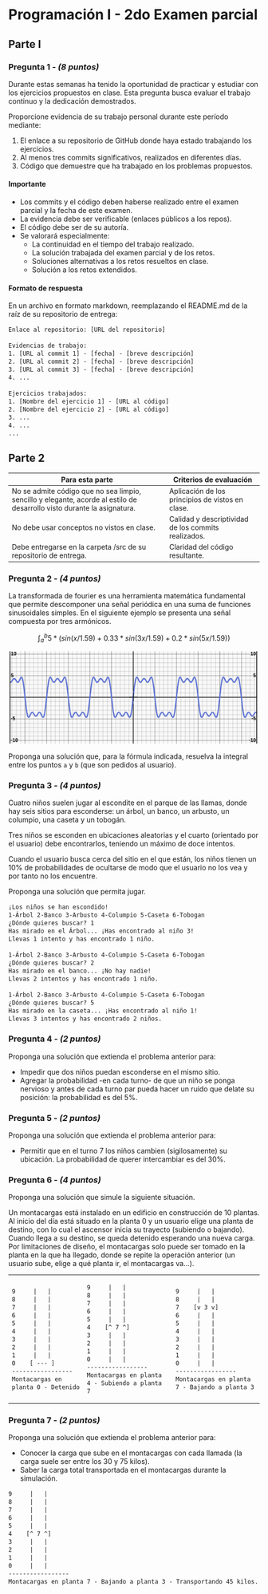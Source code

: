 # Programación I - 2do Examen parcial

## Parte I

### Pregunta 1 - *(8 puntos)*

Durante estas semanas ha tenido la oportunidad de practicar y estudiar con los ejercicios propuestos en clase. Esta pregunta busca evaluar el trabajo continuo y la dedicación demostrados.

Proporcione evidencia de su trabajo personal durante este período mediante:

1. El enlace a su repositorio de GitHub donde haya estado trabajando los ejercicios.
1. Al menos tres commits significativos, realizados en diferentes días.
1. Código que demuestre que ha trabajado en los problemas propuestos.

#### Importante

- Los commits y el código deben haberse realizado entre el examen parcial y la fecha de este examen.
- La evidencia debe ser verificable (enlaces públicos a los repos).
- El código debe ser de su autoría.
- Se valorará especialmente:
  - La continuidad en el tiempo del trabajo realizado.
  - La solución trabajada del examen parcial y de los retos.
  - Soluciones alternativas a los retos resueltos en clase.
  - Solución a los retos extendidos.

#### Formato de respuesta

En un archivo en formato markdown, reemplazando el README.md de la raíz de su repositorio de entrega:

```text
Enlace al repositorio: [URL del repositorio]

Evidencias de trabajo:
1. [URL al commit 1] - [fecha] - [breve descripción]
2. [URL al commit 2] - [fecha] - [breve descripción]
3. [URL al commit 3] - [fecha] - [breve descripción]
4. ...

Ejercicios trabajados:
1. [Nombre del ejercicio 1] - [URL al código]
2. [Nombre del ejercicio 2] - [URL al código]
3. ...
4. ...
...
```

## Parte 2

|Para esta parte|Criterios de evaluación|
|-|-|
|No se admite código que no sea limpio, sencillo y elegante, acorde al estilo de desarrollo visto durante la asignatura.|Aplicación de los principios de vistos en clase.|
|No debe usar conceptos no vistos en clase.|Calidad y descriptividad de los commits realizados.|
|Debe entregarse en la carpeta /src de su repositorio de entrega.|Claridad del código resultante.|

### Pregunta 2 - *(4 puntos)*

La transformada de fourier es una herramienta matemática fundamental que permite descomponer una señal periódica en una suma de funciones sinusoidales simples. En el siguiente ejemplo se presenta una señal compuesta por tres armónicos.

<div align=center>

```math
\int_a^b 5 * (sin(x/1.59) + 0.33 * sin(3x/1.59) + 0.2 * sin(5x/1.59))
```

![](/images/transformadaFourier.png)

</div>

Proponga una solución que, para la fórmula indicada, resuelva la integral entre los puntos `a` y `b` (que son pedidos al usuario).

### Pregunta 3 - *(4 puntos)*

Cuatro niños suelen jugar al escondite en el parque de las llamas, donde hay seis sitios para esconderse: un árbol, un banco, un arbusto, un columpio, una caseta y un tobogán. 

Tres niños se esconden en ubicaciones aleatorias y el cuarto (orientado por el usuario) debe encontrarlos, teniendo un máximo de doce intentos. 

Cuando el usuario busca cerca del sitio en el que están, los niños tienen un 10% de probabilidades de ocultarse de modo que el usuario no los vea y por tanto no los encuentre.

Proponga una solución que permita jugar.

```
¡Los niños se han escondido!
1-Árbol 2-Banco 3-Arbusto 4-Columpio 5-Caseta 6-Tobogan
¿Dónde quieres buscar? 1
Has mirado en el Árbol... ¡Has encontrado al niño 3!
Llevas 1 intento y has encontrado 1 niño.

1-Árbol 2-Banco 3-Arbusto 4-Columpio 5-Caseta 6-Tobogan
¿Dónde quieres buscar? 2
Has mirado en el banco... ¡No hay nadie!
Llevas 2 intentos y has encontrado 1 niño.

1-Árbol 2-Banco 3-Arbusto 4-Columpio 5-Caseta 6-Tobogan
¿Dónde quieres buscar? 5
Has mirado en la caseta... ¡Has encontrado al niño 1!
Llevas 3 intentos y has encontrado 2 niños.
```

### Pregunta 4 - *(2 puntos)*

Proponga una solución que extienda el problema anterior para:

- Impedir que dos niños puedan esconderse en el mismo sitio.
- Agregar la probabilidad -en cada turno- de que un niño se ponga nervioso y antes de cada turno par pueda hacer un ruido que delate su posición: la probabilidad es del 5%.

### Pregunta 5 - *(2 puntos)*

Proponga una solución que extienda el problema anterior para:

- Permitir que en el turno 7 los niños cambien (sigilosamente) su ubicación. La probabilidad de querer intercambiar es del 30%.

### Pregunta 6 - *(4 puntos)*

Proponga una solución que simule la siguiente situación.

Un montacargas está instalado en un edificio en construcción de 10 plantas. Al inicio del día está situado en la planta 0 y un usuario elige una planta de destino, con lo cual el ascensor inicia su trayecto (subiendo o bajando). Cuando llega a su destino, se queda detenido esperando una nueva carga. Por limitaciones de diseño, el montacargas solo puede ser tomado en la planta en la que ha llegado, donde se repite la operación anterior (un usuario sube, elige a qué planta ir, el montacargas va...).

<div align=center>

<table>
<tr><td>
  
```text
9     |   |
8     |   |
7     |   |
6     |   |
5     |   |
4     |   |
3     |   |
2     |   |
1     |   |
0    [ --- ]
-----------------
Montacargas en planta 0 - Detenido
```   
</td><td>

```text
9     |   |
8     |   |
7     |   |
6     |   |
5     |   |
4    [^ 7 ^]
3     |   |
2     |   |
1     |   |
0     |   |
-----------------
Montacargas en planta 4 - Subiendo a planta 7
```
</td><td>

```text
9     |   |
8     |   |
7    [v 3 v]
6     |   |
5     |   |
4     |   |
3     |   |
2     |   |
1     |   |
0     |   |
-----------------
Montacargas en planta 7 - Bajando a planta 3
```
</td><tr>
</table></div>

### Pregunta 7 - *(2 puntos)*

Proponga una solución que extienda el problema anterior para:

- Conocer la carga que sube en el montacargas con cada llamada (la carga suele ser entre los 30 y 75 kilos).
- Saber la carga total transportada en el montacargas durante la simulación.

```text
9     |   |
8     |   |
7     |   |
6     |   |
5     |   |
4    [^ 7 ^]
3     |   |
2     |   |
1     |   |
0     |   |
-----------------
Montacargas en planta 7 - Bajando a planta 3 - Transportando 45 kilos.
```
